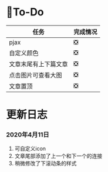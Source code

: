 # 👏To-Do
 任务   | 完成情况
----   | ----
pjax   | ❎
自定义颜色 | ❎
文章末尾有上下篇文章 | ❎
点击图片可查看大图 | ❎
文章置顶 | ❎

# 更新日志
### 2020年4月11日
1. 可自定义icon
2. 文章尾部添加了上一个和下一个的连接
3. 稍微修改了下滚动条的样式

